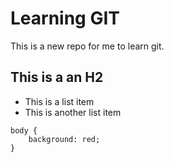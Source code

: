 # Learning GIT

This is a new repo for me to learn git.

## This is a an H2 

- This is a list item
- This is another list item

```
body {
    background: red;
}
```

